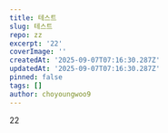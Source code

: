 ```yaml
---
title: 테스트
slug: 테스트
repo: zz
excerpt: '22'
coverImage: ''
createdAt: '2025-09-07T07:16:30.287Z'
updatedAt: '2025-09-07T07:16:30.287Z'
pinned: false
tags: []
author: choyoungwoo9
---
```

22
